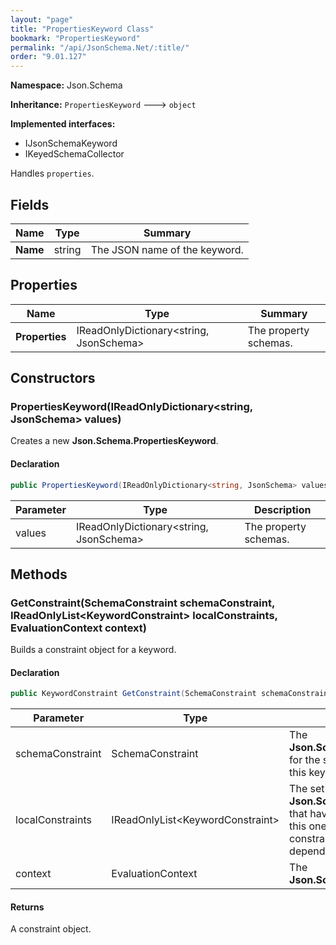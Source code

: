 ```yaml
---
layout: "page"
title: "PropertiesKeyword Class"
bookmark: "PropertiesKeyword"
permalink: "/api/JsonSchema.Net/:title/"
order: "9.01.127"
---
```

**Namespace:** Json.Schema

**Inheritance:**
`PropertiesKeyword`
 🡒 
`object`

**Implemented interfaces:**

- IJsonSchemaKeyword
- IKeyedSchemaCollector

Handles `properties`.

## Fields

| Name | Type | Summary |
|---|---|---|
| **Name** | string | The JSON name of the keyword. |

## Properties

| Name | Type | Summary |
|---|---|---|
| **Properties** | IReadOnlyDictionary\<string, JsonSchema\> | The property schemas. |

## Constructors

### PropertiesKeyword(IReadOnlyDictionary\<string, JsonSchema\> values)

Creates a new **Json.Schema.PropertiesKeyword**.

#### Declaration

```c#
public PropertiesKeyword(IReadOnlyDictionary<string, JsonSchema> values)
```

| Parameter | Type | Description |
|---|---|---|
| values | IReadOnlyDictionary\<string, JsonSchema\> | The property schemas. |


## Methods

### GetConstraint(SchemaConstraint schemaConstraint, IReadOnlyList\<KeywordConstraint\> localConstraints, EvaluationContext context)

Builds a constraint object for a keyword.

#### Declaration

```c#
public KeywordConstraint GetConstraint(SchemaConstraint schemaConstraint, IReadOnlyList<KeywordConstraint> localConstraints, EvaluationContext context)
```

| Parameter | Type | Description |
|---|---|---|
| schemaConstraint | SchemaConstraint | The **Json.Schema.SchemaConstraint** for the schema object that houses this keyword. |
| localConstraints | IReadOnlyList\<KeywordConstraint\> | The set of other **Json.Schema.KeywordConstraint**s that have been processed prior to this one. Will contain the constraints for keyword dependencies. |
| context | EvaluationContext | The **Json.Schema.EvaluationContext**. |


#### Returns

A constraint object.

